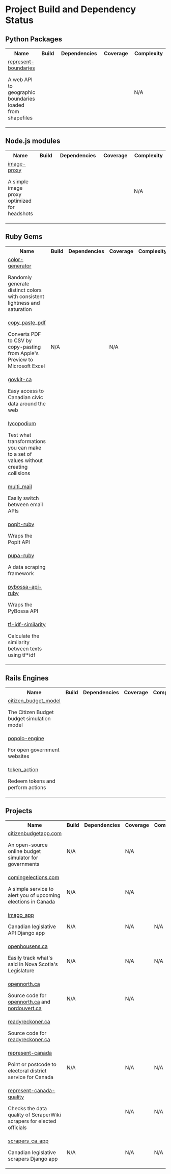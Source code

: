 # Project Build and Dependency Status

## Python Packages

<table width="100%">
  <tr>
    <th>Name</th>
    <th width="77">Build</th>
    <th width="137">Dependencies</th>
    <th width="109">Coverage</th>
    <th width="97">Complexity</th>
  </tr>
  <tr>
    <td>
      <a href="https://github.com/opennorth/represent-boundaries">represent-boundaries</a>
      <p>A web API to geographic boundaries loaded from shapefiles</p>
    </td>
    <td><a href="http://travis-ci.org/opennorth/represent-boundaries"><img src="https://secure.travis-ci.org/opennorth/represent-boundaries.png" alt=""></a></td>
    <td><a href="https://gemnasium.com/opennorth/represent-boundaries"><img src="https://gemnasium.com/opennorth/represent-boundaries.png" alt=""></a></td>
    <td><a href="https://coveralls.io/r/opennorth/represent-boundaries"><img src="https://coveralls.io/repos/opennorth/represent-boundaries/badge.png?branch=master" alt=""></a></td>
    <td>N/A</td>
  </tr>
</table>

## Node.js modules

<table width="100%">
  <tr>
    <th>Name</th>
    <th width="77">Build</th>
    <th width="137">Dependencies</th>
    <th width="109">Coverage</th>
    <th width="97">Complexity</th>
  </tr>
  <tr>
    <td>
      <a href="https://github.com/opennorth/image-proxy">image-proxy</a>
      <p>A simple image proxy optimized for headshots</p>
    </td>
    <td><a href="http://travis-ci.org/opennorth/image-proxy"><img src="https://secure.travis-ci.org/opennorth/image-proxy.png" alt=""></a></td>
    <td><a href="https://david-dm.org/opennorth/image-proxy"><img src="https://david-dm.org/opennorth/image-proxy.svg" alt=""></a></td>
    <td><a href="https://coveralls.io/r/opennorth/image-proxy"><img src="https://coveralls.io/repos/opennorth/image-proxy/badge.png?branch=master" alt=""></a></td>
    <td>N/A</td>
  </tr>
</table>

## Ruby Gems

<table width="100%">
  <tr>
    <th>Name</th>
    <th width="77">Build</th>
    <th width="137">Dependencies</th>
    <th width="109">Coverage</th>
    <th width="97">Complexity</th>
  </tr>
  <tr>
    <td>
      <a href="https://github.com/opennorth/color-generator">color-generator</a>
      <p>Randomly generate distinct colors with consistent lightness and saturation</p>
    </td>
    <td><a href="http://travis-ci.org/opennorth/color-generator"><img src="https://secure.travis-ci.org/opennorth/color-generator.png" alt=""></a></td>
    <td><a href="https://gemnasium.com/opennorth/color-generator"><img src="https://gemnasium.com/opennorth/color-generator.png" alt=""></a></td>
    <td><a href="https://coveralls.io/r/opennorth/color-generator"><img src="https://coveralls.io/repos/opennorth/color-generator/badge.png?branch=master" alt=""></a></td>
    <td><a href="https://codeclimate.com/github/opennorth/color-generator"><img src="https://codeclimate.com/github/opennorth/color-generator.png" alt=""></a></td>
  </tr>
  <tr>
    <td>
      <a href="https://github.com/opennorth/copy_paste_pdf">copy_paste_pdf</a>
      <p>Converts PDF to CSV by copy-pasting from Apple's Preview to Microsoft Excel</p>
    </td>
    <td>N/A</td>
    <td><a href="https://gemnasium.com/opennorth/copy_paste_pdf"><img src="https://gemnasium.com/opennorth/copy_paste_pdf.png" alt=""></a></td>
    <td>N/A</td>
    <td><a href="https://codeclimate.com/github/opennorth/copy_paste_pdf"><img src="https://codeclimate.com/github/opennorth/copy_paste_pdf.png" alt=""></a></td>
  </tr>
  <tr>
    <td>
      <a href="https://github.com/opennorth/govkit-ca">govkit-ca</a>
      <p>Easy access to Canadian civic data around the web</p>
    </td>
    <td><a href="http://travis-ci.org/opennorth/govkit-ca"><img src="https://secure.travis-ci.org/opennorth/govkit-ca.png" alt=""></a></td>
    <td><a href="https://gemnasium.com/opennorth/govkit-ca"><img src="https://gemnasium.com/opennorth/govkit-ca.png" alt=""></a></td>
    <td><a href="https://coveralls.io/r/opennorth/govkit-ca"><img src="https://coveralls.io/repos/opennorth/govkit-ca/badge.png?branch=master" alt=""></a></td>
    <td><a href="https://codeclimate.com/github/opennorth/govkit-ca"><img src="https://codeclimate.com/github/opennorth/govkit-ca.png" alt=""></a></td>
  </tr>
  <tr>
    <td>
      <a href="https://github.com/opennorth/lycopodium">lycopodium</a>
      <p>Test what transformations you can make to a set of values without creating collisions</p>
    </td>
    <td><a href="http://travis-ci.org/opennorth/lycopodium"><img src="https://secure.travis-ci.org/opennorth/lycopodium.png" alt=""></a></td>
    <td><a href="https://gemnasium.com/opennorth/lycopodium"><img src="https://gemnasium.com/opennorth/lycopodium.png" alt=""></a></td>
    <td><a href="https://coveralls.io/r/opennorth/lycopodium"><img src="https://coveralls.io/repos/opennorth/lycopodium/badge.png?branch=master" alt=""></a></td>
    <td><a href="https://codeclimate.com/github/opennorth/lycopodium"><img src="https://codeclimate.com/github/opennorth/lycopodium.png" alt=""></a></td>
  </tr>
  <tr>
    <td>
      <a href="https://github.com/opennorth/multi_mail">multi_mail</a>
      <p>Easily switch between email APIs</p>
    </td>
    <td><a href="http://travis-ci.org/opennorth/multi_mail"><img src="https://secure.travis-ci.org/opennorth/multi_mail.png" alt=""></a></td>
    <td><a href="https://gemnasium.com/opennorth/multi_mail"><img src="https://gemnasium.com/opennorth/multi_mail.png" alt=""></a></td>
    <td><a href="https://coveralls.io/r/opennorth/multi_mail"><img src="https://coveralls.io/repos/opennorth/multi_mail/badge.png?branch=master" alt=""></a></td>
    <td><a href="https://codeclimate.com/github/opennorth/multi_mail"><img src="https://codeclimate.com/github/opennorth/multi_mail.png" alt=""></a></td>
  </tr>
  <tr>
    <td>
      <a href="https://github.com/opennorth/popit-ruby">popit-ruby</a>
      <p>Wraps the PopIt API</p>
    </td>
    <td><a href="http://travis-ci.org/opennorth/popit-ruby"><img src="https://secure.travis-ci.org/opennorth/popit-ruby.png" alt=""></a></td>
    <td><a href="https://gemnasium.com/opennorth/popit-ruby"><img src="https://gemnasium.com/opennorth/popit-ruby.png" alt=""></a></td>
    <td><a href="https://coveralls.io/r/opennorth/popit-ruby"><img src="https://coveralls.io/repos/opennorth/popit-ruby/badge.png?branch=master" alt=""></a></td>
    <td><a href="https://codeclimate.com/github/opennorth/popit-ruby"><img src="https://codeclimate.com/github/opennorth/popit-ruby.png" alt=""></a></td>
  </tr>
  <tr>
    <td>
      <a href="https://github.com/opennorth/pupa-ruby">pupa-ruby</a>
      <p>A data scraping framework</p>
    </td>
    <td><a href="http://travis-ci.org/opennorth/pupa-ruby"><img src="https://secure.travis-ci.org/opennorth/pupa-ruby.png" alt=""></a></td>
    <td><a href="https://gemnasium.com/opennorth/pupa-ruby"><img src="https://gemnasium.com/opennorth/pupa-ruby.png" alt=""></a></td>
    <td><a href="https://coveralls.io/r/opennorth/pupa-ruby"><img src="https://coveralls.io/repos/opennorth/pupa-ruby/badge.png?branch=master" alt=""></a></td>
    <td><a href="https://codeclimate.com/github/opennorth/pupa-ruby"><img src="https://codeclimate.com/github/opennorth/pupa-ruby.png" alt=""></a></td>
  </tr>
  <tr>
    <td>
      <a href="https://github.com/opennorth/pybossa-api-ruby">pybossa-api-ruby</a>
      <p>Wraps the PyBossa API</p>
    </td>
    <td><a href="http://travis-ci.org/opennorth/pybossa-api-ruby"><img src="https://secure.travis-ci.org/opennorth/pybossa-api-ruby.png" alt=""></a></td>
    <td><a href="https://gemnasium.com/opennorth/pybossa-api-ruby"><img src="https://gemnasium.com/opennorth/pybossa-api-ruby.png" alt=""></a></td>
    <td><a href="https://coveralls.io/r/opennorth/pybossa-api-ruby"><img src="https://coveralls.io/repos/opennorth/pybossa-api-ruby/badge.png?branch=master" alt=""></a></td>
    <td><a href="https://codeclimate.com/github/opennorth/pybossa-api-ruby"><img src="https://codeclimate.com/github/opennorth/pybossa-api-ruby.png" alt=""></a></td>
  </tr>
  <tr>
    <td>
      <a href="https://github.com/opennorth/tf-idf-similarity">tf-idf-similarity</a>
      <p>Calculate the similarity between texts using tf*idf</p>
    </td>
    <td><a href="http://travis-ci.org/opennorth/tf-idf-similarity"><img src="https://secure.travis-ci.org/opennorth/tf-idf-similarity.png" alt=""></a></td>
    <td><a href="https://gemnasium.com/opennorth/tf-idf-similarity"><img src="https://gemnasium.com/opennorth/tf-idf-similarity.png" alt=""></a></td>
    <td><a href="https://coveralls.io/r/opennorth/tf-idf-similarity"><img src="https://coveralls.io/repos/opennorth/tf-idf-similarity/badge.png?branch=master" alt=""></a></td>
    <td><a href="https://codeclimate.com/github/opennorth/tf-idf-similarity"><img src="https://codeclimate.com/github/opennorth/tf-idf-similarity.png" alt=""></a></td>
  </tr>
</table>

## Rails Engines

<table width="100%">
  <tr>
    <th>Name</th>
    <th width="77">Build</th>
    <th width="137">Dependencies</th>
    <th width="109">Coverage</th>
    <th width="97">Complexity</th>
  </tr>
  <tr>
    <td>
      <a href="https://github.com/opennorth/citizen_budget_model">citizen_budget_model</a>
      <p>The Citizen Budget budget simulation model</p>
    </td>
    <td><a href="http://travis-ci.org/opennorth/citizen_budget_model"><img src="https://secure.travis-ci.org/opennorth/citizen_budget_model.png" alt=""></a></td>
    <td><a href="https://gemnasium.com/opennorth/citizen_budget_model"><img src="https://gemnasium.com/opennorth/citizen_budget_model.png" alt=""></a></td>
    <td><a href="https://coveralls.io/r/opennorth/citizen_budget_model"><img src="https://coveralls.io/repos/opennorth/citizen_budget_model/badge.png?branch=master" alt=""></a></td>
    <td><a href="https://codeclimate.com/github/opennorth/citizen_budget_model"><img src="https://codeclimate.com/github/opennorth/citizen_budget_model.png" alt=""></a></td>
  </tr>
  <tr>
    <td>
      <a href="https://github.com/opennorth/popolo-engine">popolo-engine</a>
      <p>For open government websites</p>
    </td>
    <td><a href="http://travis-ci.org/opennorth/popolo-engine"><img src="https://secure.travis-ci.org/opennorth/popolo-engine.png" alt=""></a></td>
    <td><a href="https://gemnasium.com/opennorth/popolo-engine"><img src="https://gemnasium.com/opennorth/popolo-engine.png" alt=""></a></td>
    <td><a href="https://coveralls.io/r/opennorth/popolo-engine"><img src="https://coveralls.io/repos/opennorth/popolo-engine/badge.png?branch=master" alt=""></a></td>
    <td><a href="https://codeclimate.com/github/opennorth/popolo-engine"><img src="https://codeclimate.com/github/opennorth/popolo-engine.png" alt=""></a></td>
  </tr>
  <tr>
    <td>
      <a href="https://github.com/opennorth/token_action">token_action</a>
      <p>Redeem tokens and perform actions</p>
    </td>
    <td><a href="http://travis-ci.org/opennorth/token_action"><img src="https://secure.travis-ci.org/opennorth/token_action.png" alt=""></a></td>
    <td><a href="https://gemnasium.com/opennorth/token_action"><img src="https://gemnasium.com/opennorth/token_action.png" alt=""></a></td>
    <td><a href="https://coveralls.io/r/opennorth/token_action"><img src="https://coveralls.io/repos/opennorth/token_action/badge.png?branch=master" alt=""></a></td>
    <td><a href="https://codeclimate.com/github/opennorth/token_action"><img src="https://codeclimate.com/github/opennorth/token_action.png" alt=""></a></td>
  </tr>
</table>

## Projects

<table width="100%">
  <tr>
    <th>Name</th>
    <th width="77">Build</th>
    <th width="137">Dependencies</th>
    <th width="109">Coverage</th>
    <th width="97">Complexity</th>
  </tr>
  <tr>
    <td>
      <a href="https://github.com/opennorth/citizenbudgetapp.com">citizenbudgetapp.com</a>
      <p>An open-source online budget simulator for governments</p>
    </td>
    <td>N/A</td>
    <td><a href="https://gemnasium.com/opennorth/citizenbudgetapp.com"><img src="https://gemnasium.com/opennorth/citizenbudgetapp.com.png" alt=""></a></td>
    <td>N/A</td>
    <td><a href="https://codeclimate.com/github/opennorth/citizenbudgetapp.com"><img src="https://codeclimate.com/github/opennorth/citizenbudgetapp.com.png" alt=""></a></td>
  </tr>
  <tr>
    <td>
      <a href="https://github.com/opennorth/comingelections.com">comingelections.com</a>
      <p>A simple service to alert you of upcoming elections in Canada</p>
    </td>
    <td>N/A</td>
    <td><a href="https://gemnasium.com/opennorth/comingelections.com"><img src="https://gemnasium.com/opennorth/comingelections.com.png" alt=""></a></td>
    <td>N/A</td>
    <td><a href="https://codeclimate.com/github/opennorth/comingelections.com"><img src="https://codeclimate.com/github/opennorth/comingelections.com.png" alt=""></a></td>
  </tr>
  <tr>
    <td>
      <a href="https://github.com/opennorth/imago_app">imago_app</a>
      <p>Canadian legislative API Django app</p>
    </td>
    <td>N/A</td>
    <td><a href="https://gemnasium.com/opennorth/imago_app"><img src="https://gemnasium.com/opennorth/imago_app.png" alt=""></a></td>
    <td>N/A</td>
    <td>N/A</td>
  </tr>
  <tr>
    <td>
      <a href="https://github.com/opennorth/openhousens.ca">openhousens.ca</a>
      <p>Easily track what's said in Nova Scotia's Legislature</p>
    </td>
    <td>N/A</td>
    <td><a href="https://gemnasium.com/opennorth/openhousens.ca"><img src="https://gemnasium.com/opennorth/openhousens.ca.png" alt=""></a></td>
    <td>N/A</td>
    <td>N/A</td>
  </tr>
  <tr>
    <td>
      <a href="https://github.com/opennorth/opennorth.ca">opennorth.ca</a>
      <p>Source code for <a href="http://www.opennorth.ca/">opennorth.ca</a> and <a href="http://www.nordouvert.ca/">nordouvert.ca</a></p>
    </td>
    <td>N/A</td>
    <td><a href="https://gemnasium.com/opennorth/opennorth.ca"><img src="https://gemnasium.com/opennorth/opennorth.ca.png" alt=""></a></td>
    <td>N/A</td>
    <td><a href="https://codeclimate.com/github/opennorth/opennorth.ca"><img src="https://codeclimate.com/github/opennorth/opennorth.ca.png" alt=""></a></td>
  </tr>
  <tr>
    <td>
      <a href="https://github.com/opennorth/readyreckoner.ca">readyreckoner.ca</a>
      <p>Source code for <a href="http://www.readyreckoner.ca/">readyreckoner.ca</a></p>
    </td>
    <td><a href="http://travis-ci.org/opennorth/readyreckoner.ca"><img src="https://secure.travis-ci.org/opennorth/readyreckoner.ca.png" alt=""></a></td>
    <td><a href="https://gemnasium.com/opennorth/readyreckoner.ca"><img src="https://gemnasium.com/opennorth/readyreckoner.ca.png" alt=""></a></td>
    <td><a href="https://coveralls.io/r/opennorth/readyreckoner.ca"><img src="https://coveralls.io/repos/opennorth/readyreckoner.ca/badge.png?branch=master" alt=""></a></td>
    <td><a href="https://codeclimate.com/github/opennorth/readyreckoner.ca"><img src="https://codeclimate.com/github/opennorth/readyreckoner.ca.png" alt=""></a></td>
  </tr>
  <tr>
    <td>
      <a href="https://github.com/opennorth/represent-canada">represent-canada</a>
      <p>Point or postcode to electoral district service for Canada</p>
    </td>
    <td>N/A</td>
    <td><a href="https://gemnasium.com/opennorth/represent-canada"><img src="https://gemnasium.com/opennorth/represent-canada.png" alt=""></a></td>
    <td>N/A</td>
    <td>N/A</td>
  </tr>
  <tr>
    <td>
      <a href="https://github.com/opennorth/represent-canada-quality">represent-canada-quality</a>
      <p>Checks the data quality of ScraperWiki scrapers for elected officials</p>
    </td>
    <td><a href="http://travis-ci.org/opennorth/represent-canada-quality"><img src="https://secure.travis-ci.org/opennorth/represent-canada-quality.png" alt=""></a></td>
    <td><a href="https://gemnasium.com/opennorth/represent-canada-quality"><img src="https://gemnasium.com/opennorth/represent-canada-quality.png" alt=""></a></td>
    <td>N/A</td>
    <td>N/A</td>
  </tr>
  <tr>
    <td>
      <a href="https://github.com/opennorth/scrapers_ca_app">scrapers_ca_app</a>
      <p>Canadian legislative scrapers Django app</p>
    </td>
    <td>N/A</td>
    <td><a href="https://gemnasium.com/opennorth/scrapers_ca_app"><img src="https://gemnasium.com/opennorth/scrapers_ca_app.png" alt=""></a></td>
    <td>N/A</td>
    <td>N/A</td>
  </tr>
</table>
